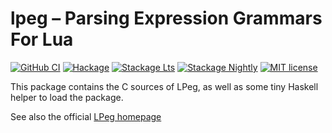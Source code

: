 # lpeg – Parsing Expression Grammars For Lua

[![GitHub CI][CI badge]](https://github.com/hslua/hslua/actions)
[![Hackage][Hackage badge]](https://hackage.haskell.org/package/lpeg)
[![Stackage Lts][Stackage Lts badge]](http://stackage.org/lts/package/lpeg)
[![Stackage Nightly][Stackage Nightly badge]](http://stackage.org/nightly/package/lpeg)
[![MIT license][License badge]](LICENSE)

[CI badge]: https://img.shields.io/github/workflow/status/hslua/hslua/CI.svg?logo=github
[Hackage badge]: https://img.shields.io/hackage/v/lpeg.svg?logo=haskell
[Stackage Lts badge]: http://stackage.org/package/lpeg/badge/lts
[Stackage Nightly badge]: http://stackage.org/package/lpeg/badge/nightly
[License badge]: https://img.shields.io/badge/license-MIT-blue.svg

This package contains the C sources of LPeg, as well as some tiny
Haskell helper to load the package.

See also the official [LPeg
homepage](http://www.inf.puc-rio.br/~roberto/lpeg/)
